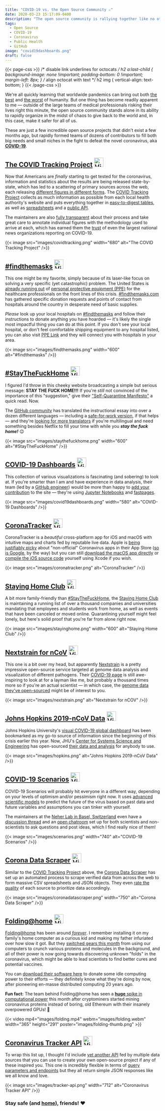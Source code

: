 ```yaml
---
title: "COVID-19 vs. the Open Source Community ⚔️"
date: 2020-03-23 15:17:09-0400
description: "The open source community is rallying together like no other to provide coronavirus information to the public in innovative ways."
tags:
  - Open Source
  - COVID-19
  - Coronavirus
  - Public Health
  - GitHub
image: "covid19dashboards.png"
draft: false
---
```


{{< page-css >}}
/* disable link underlines for octocats */
h2 a:last-child {
  background-image: none !important;
  padding-bottom: 0 !important;
  margin-left: 8px;
}
/* align octocat with text */
h2 img {
  vertical-align: text-bottom;
}
{{< /page-css >}}

We're all quickly learning that worldwide pandemics can bring out both [the best](https://www.vox.com/culture/2020/3/13/21179293/coronavirus-italy-covid19-music-balconies-sing) and [the worst](https://twitter.com/9NewsAUS/status/1236088663093608448) of humanity. But one thing has become readily apparent to me — outside of the large teams of medical professionals risking their lives right this minute, the open source community stands alone in its ability to rapidly organize in the midst of chaos to give back to the world and, in this case, make it safer for all of us.

These are just a few incredible open source projects that didn't exist a few months ago, but rapidly formed teams of dozens of contributors to fill both big needs and small niches in the fight to defeat the novel coronavirus, aka [**COVID-19**](https://www.cdc.gov/coronavirus/2019-nCoV/index.html).

## [The COVID Tracking Project](https://covidtracking.com/) [<img src="/notes/coronavirus-open-source/images/github.svg" width="30" height="30" alt="View on GitHub">](https://github.com/COVID19Tracking/website "View on GitHub")

Now that Americans are *finally* starting to get tested for the coronavirus, information and statistics about the results are being released state-by-state, which has led to a scattering of primary sources across the web, each releasing [different figures in different forms](https://docs.google.com/document/d/1OyN6_1UeDePwPwKi6UKZB8GwNC7-kSf1-BO2af8kqVA/edit). The [COVID Tracking Project](https://covidtracking.com/) collects as much information as possible from each local health authority's website and puts everything together in [easy-to-digest tables](https://covidtracking.com/data/), as well as [spreadsheets](https://docs.google.com/spreadsheets/u/2/d/e/2PACX-1vRwAqp96T9sYYq2-i7Tj0pvTf6XVHjDSMIKBdZHXiCGGdNC0ypEU9NbngS8mxea55JuCFuua1MUeOj5/pubhtml) and a [public API](https://covidtracking.com/api/).

The maintainers are also [fully transparent](https://covidtracking.com/about-tracker/) about their process and take great care to annotate individual figures with the methodology used to arrive at each, which has earned them the [trust](https://covidtracking.com/#press) of even the largest national news organizations reporting on COVID-19.

{{< image src="images/covidtracking.png" width="680" alt="The COVID Tracking Project" />}}

## [#findthemasks](https://findthemasks.com/) [<img src="/notes/coronavirus-open-source/images/github.svg" width="30" height="30" alt="View on GitHub">](https://github.com/r-pop/findthemasks "View on GitHub")

This one might be my favorite, simply because of its laser-like focus on solving a very specific (yet catastrophic) problem. The United States is [already running out](https://www.nytimes.com/2020/03/19/health/coronavirus-masks-shortage.html) of [personal protective equipment (PPE)](https://www.fda.gov/medical-devices/general-hospital-devices-and-supplies/personal-protective-equipment-infection-control) for the healthcare professionals on the front lines of this crisis. [#findthemasks.com](https://findthemasks.com/) has gathered specific donation requests and points of contact from hospitals around the country in desperate need of basic supplies.

*Please* look up your local hospitals on [#findthemasks](https://findthemasks.com/#sites) and follow their instructions to donate anything you have hoarded — it's likely the single most impactful thing you can do at this point. If you don't see your local hospital, or don't feel comfortable shipping equipment to any hospital listed, you can also visit [PPE Link](https://ppelink.org/ppe-donations/) and they will connect you with hospitals in your area.

{{< image src="images/findthemasks.png" width="600" alt="#findthemasks" />}}

## [#StayTheFuckHome](https://staythefuckhome.com/) [<img src="/notes/coronavirus-open-source/images/github.svg" width="30" height="30" alt="View on GitHub">](https://github.com/flore2003/staythefuckhome "View on GitHub")

I figured I'd throw in this cheeky website broadcasting a simple but serious message: **STAY THE FUCK HOME!!!** If you're *still* not convinced of the importance of this "suggestion," give their ["Self-Quarantine Manifesto"](https://staythefuckhome.com/) a quick read. Now.

The [GitHub community](https://github.com/flore2003/staythefuckhome/pulls?q=is%3Apr) has translated the instructional essay into over a dozen different languages — including a [safe-for-work version](https://staythefuckhome.com/sfw/), if that helps — and they're [looking for more translators](https://github.com/flore2003/staythefuckhome#contributing) if you're multilingual and need something besides Netflix to fill your time with while you ***stay the fuck home!*** 😉

{{< image src="images/staythefuckhome.png" width="600" alt="#StayTheFuckHome" />}}

## [COVID-19 Dashboards](https://covid19dashboards.com/) [<img src="/notes/coronavirus-open-source/images/github.svg" width="30" height="30" alt="View on GitHub">](https://github.com/github/covid19-dashboard "View on GitHub")

This collection of various visualizations is fascinating (and sobering) to look at. If you're smarter than I am and have experience in data analysis, their team (led by a [GitHub engineer](https://github.com/hamelsmu)) would be more than happy to [add your contribution](https://github.com/github/covid19-dashboard/blob/master/CONTRIBUTING.md) to the site — they're using [Jupyter Notebooks](https://jupyter.org/) and [fastpages](https://github.com/fastai/fastpages).

{{< image src="images/covid19dashboards.png" width="580" alt="COVID-19 Dashboards" />}}

## [CoronaTracker](https://coronatracker.samabox.com/) [<img src="/notes/coronavirus-open-source/images/github.svg" width="30" height="30" alt="View on GitHub">](https://github.com/MhdHejazi/CoronaTracker "View on GitHub")

CoronaTracker is a _beautiful_ cross-platform app for iOS and macOS with intuitive maps and charts fed by reputable live data. Apple is [being justifiably picky](https://developer.apple.com/news/?id=03142020a) about "non-official" Coronavirus apps in their App Store ([so is Google](https://blog.google/inside-google/company-announcements/coronavirus-covid19-response/), by the way) but you can still [download the macOS app directly](https://coronatracker.samabox.com/) or [compile the iOS source code](https://github.com/MhdHejazi/CoronaTracker#1-ios-app) yourself using Xcode if you wish.

{{< image src="images/coronatracker.png" alt="CoronaTracker" />}}

## [Staying Home Club](https://stayinghome.club/) [<img src="/notes/coronavirus-open-source/images/github.svg" width="30" height="30" alt="View on GitHub">](https://github.com/phildini/stayinghomeclub "View on GitHub")

A bit more family-friendly than [#StayTheFuckHome](https://staythefuckhome.com/), the [Staying Home Club](https://stayinghome.club/) is maintaining a running list of over a thousand companies and universities mandating that employees and students work from home, as well as events that have been canceled or moved online. Quarantining yourself might feel lonely, but here's solid proof that you're far from alone right now.

{{< image src="images/stayinghome.png" width="600" alt="Staying Home Club" />}}

## [Nextstrain for nCoV](https://nextstrain.org/ncov) [<img src="/notes/coronavirus-open-source/images/github.svg" width="30" height="30" alt="View on GitHub">](https://github.com/nextstrain/ncov "View on GitHub")

This one is a bit over my head, but apparently [Nextstrain](https://nextstrain.org/) is a pretty impressive open-source service targeted at genome data analysis and visualization of different pathogens. Their [COVID-19 page](https://nextstrain.org/ncov) is still awe-inspiring to look at for a layman like me, but probably a thousand times more so if you're an actual scientist — in which case, the [genome data they've open-sourced](https://github.com/nextstrain/ncov) might be of interest to you.

{{< image src="images/nextstrain.png" alt="Nextstrain for nCOV" />}}

## [Johns Hopkins 2019-nCoV Data](https://systems.jhu.edu/research/public-health/ncov/) [<img src="/notes/coronavirus-open-source/images/github.svg" width="30" height="30" alt="View on GitHub">](https://github.com/CSSEGISandData/COVID-19 "View on GitHub")

Johns Hopkins University's [visual COVID-19 global dashboard](https://www.arcgis.com/apps/opsdashboard/index.html#/bda7594740fd40299423467b48e9ecf6) has been bookmarked as my go-to source of information since the beginning of this crisis earlier this year. Now, JHU's [Center for Systems Science and Engineering](https://systems.jhu.edu/) has open-sourced [their data and analysis](https://github.com/CSSEGISandData/COVID-19) for anybody to use.

{{< image src="images/hopkins.png" alt="Johns Hopkins 2019-nCoV Data" />}}

## [COVID-19 Scenarios](https://neherlab.org/covid19/) [<img src="/notes/coronavirus-open-source/images/github.svg" width="30" height="30" alt="View on GitHub">](https://github.com/neherlab/covid19_scenarios "View on GitHub")

COVID-19 Scenarios will probably hit everyone in a different way, depending on your levels of optimism and/or pessimism right now. It uses [advanced scientific models](https://neherlab.org/covid19/about) to predict the future of the virus based on past data and future variables and assumptions you can tinker with yourself.

The maintainers at the [Neher Lab in Basel, Switzerland](https://neherlab.org/) even have a [discussion thread](https://github.com/neherlab/covid19_scenarios/issues/18) and an [open chatroom](https://spectrum.chat/covid19-scenarios/general/questions-discussions~8d49f461-a890-4beb-84f7-2d6ed0ae503a) set up for both scientists and non-scientists to ask questions and post ideas, which I find really nice of them!

{{< image src="images/scenarios.png" width="740" alt="COVID-19 Scenarios" />}}

## [Corona Data Scraper](https://coronadatascraper.com/#home) [<img src="/notes/coronavirus-open-source/images/github.svg" width="30" height="30" alt="View on GitHub">](https://github.com/lazd/coronadatascraper "View on GitHub")

Similar to the [COVID Tracking Project](https://covidtracking.com/) above, the [Corona Data Scraper](https://coronadatascraper.com/#home) has set up an automated process to scrape verified data from across the web to form massive CSV spreadsheets and JSON objects. They even [rate the quality](https://github.com/lazd/coronadatascraper#source-rating) of each source to prioritize data accordingly.

{{< image src="images/coronadatascraper.png" width="750" alt="Corona Data Scraper" />}}

## [Folding@home](https://foldingathome.org/covid19/) [<img src="/notes/coronavirus-open-source/images/github.svg" width="30" height="30" alt="View on GitHub">](https://github.com/FoldingAtHome/coronavirus "View on GitHub")

[Folding@home](https://foldingathome.org/) has been around [*forever*](https://en.wikipedia.org/wiki/Folding@home). I remember installing it on my family's home computer as a curious kid and making my father infuriated over how slow it got. But they [switched gears this month](https://foldingathome.org/2020/03/15/coronavirus-what-were-doing-and-how-you-can-help-in-simple-terms/) from using our computers to crunch various proteins and molecules in the background, and all of their power is now going towards discovering unknown "folds" in the coronavirus, which might be able to lead scientists to find better cures and potential vaccines.

You can [download their software here](https://foldingathome.org/start-folding/) to donate some idle computing power to their efforts — they definitely know what they're doing by now, after pioneering en-masse distributed computing 20 years ago.

**Fun fact:** The team behind Folding@home has seen a [**huge** spike in computational power](https://www.reddit.com/r/pcmasterrace/comments/flgm7q/ama_with_the_team_behind_foldinghome_coronavirus/) this month after cryptominers started mining coronavirus proteins instead of boring, old Ethereum with their insanely overpowered GPUs! 👏

<!-- https://www.youtube.com/watch?v=NTLU1anxe8c -->
{{< video mp4="images/folding.mp4" webm="images/folding.webm" width="365" height="291" poster="images/folding-thumb.png" >}}

## [Coronavirus Tracker API](https://coronavirus-tracker-api.herokuapp.com/v2/locations) [<img src="/notes/coronavirus-open-source/images/github.svg" width="30" height="30" alt="View on GitHub">](https://github.com/ExpDev07/coronavirus-tracker-api "View on GitHub")

To wrap this list up, I thought I'd include [yet another API](https://github.com/ExpDev07/coronavirus-tracker-api) fed by multiple data sources that you can use to create your own open-source project if any of these inspired you. This one is incredibly flexible in terms of [query parameters and endpoints](https://github.com/ExpDev07/coronavirus-tracker-api#api-endpoints) but they all return simple JSON responses like we all know and love.

{{< image src="images/tracker-api.png" width="712" alt="Coronavirus Tracker API" />}}

### Stay safe (and [home](https://staythefuckhome.com/ "One last time...")), friends! ❤️
